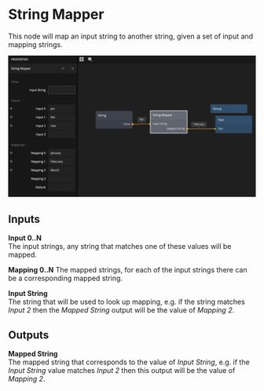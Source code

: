 # String Mapper

This node will map an input string to another string, given a set of input and mapping strings.

![](stringmapper.png)

<div class = "node-inputs">

## Inputs

**Input 0..N**  
The input strings, any string that matches one of these values will be mapped.

**Mapping 0..N**
The mapped strings, for each of the input strings there can be a corresponding mapped string.

**Input String**  
The string that will be used to look up mapping, e.g. if the string matches _Input 2_ then the _Mapped String_ output
will be the value of _Mapping 2_.

</div>

<div class = "node-outputs">

## Outputs

**Mapped String**  
The mapped string that corresponds to the value of _Input String_, e.g. if the _Input String_ value matches _Input 2_ then this output
will be the value of _Mapping 2_.

</div>
